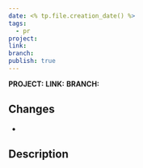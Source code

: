 ```yaml
---
date: <% tp.file.creation_date() %>
tags:
  - pr
project: 
link: 
branch: 
publish: true
---
```


**PROJECT:**
**LINK:**
**BRANCH:**

## Changes 
- 

## Description
